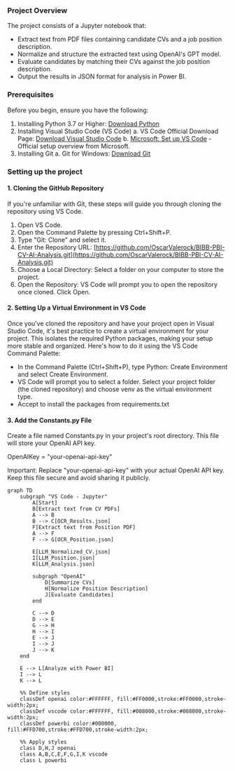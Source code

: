 
### **Project Overview**

The project consists of a Jupyter notebook that:

-   Extract text from PDF files containing candidate CVs and a job position description.
-   Normalize and structure the extracted text using OpenAI's GPT model.
-   Evaluate candidates by matching their CVs against the job position description.
-   Output the results in JSON format for analysis in Power BI.
    
### **Prerequisites**

Before you begin, ensure you have the following:

1.  Installing Python 3.7 or Higher: [Download Python](https://www.python.org/downloads/)
2.  Installing Visual Studio Code (VS Code)
    a.  VS Code Official Download Page: [Download Visual Studio Code](https://code.visualstudio.com/Download)
    b.  [Microsoft: Set up VS Code](https://code.visualstudio.com/docs/setup/setup-overview) - Official setup overview from Microsoft.
3.  Installing Git
    a.  Git for Windows: [Download Git](https://git-scm.com/download/win)
### **Setting up the project**
#### **1. Cloning the GitHub Repository**

If you're unfamiliar with Git, these steps will guide you through cloning the repository using VS Code.

1.  Open VS Code.
2.  Open the Command Palette by pressing Ctrl+Shift+P.
3.  Type "Git: Clone" and select it.
4.  Enter the Repository URL: [https://github.com/OscarValerock/BIBB-PBI-CV-AI-Analysis.git](https://github.com/OscarValerock/BIBB-PBI-CV-AI-Analysis.git)
5.  Choose a Local Directory: Select a folder on your computer to store the project.
6.  Open the Repository: VS Code will prompt you to open the repository once cloned. Click Open.

#### **2. Setting Up a Virtual Environment in VS Code**

Once you've cloned the repository and have your project open in Visual Studio Code, it's best practice to create a virtual environment for your project. This isolates the required Python packages, making your setup more stable and organized. Here's how to do it using the VS Code Command Palette:

-   In the Command Palette (Ctrl+Shift+P), type Python: Create Environment and select Create Environment.
-   VS Code will prompt you to select a folder. Select your project folder (the cloned repository) and choose venv as the virtual environment type.
-   Accept to install the packages from requirements.txt
    

#### **3. Add the Constants.py File**

Create a file named Constants.py in your project's root directory. This file will store your OpenAI API key.

OpenAIKey = "your-openai-api-key"

Important: Replace "your-openai-api-key" with your actual OpenAI API key. Keep this file secure and avoid sharing it publicly.

```mermaid
graph TD
    subgraph "VS Code - Jupyter"
        A[Start]
        B[Extract text from CV PDFs]
        A --> B
        B --> C[OCR_Results.json]
        F[Extract text from Position PDF]
        A --> F
        F --> G[OCR_Position.json]
        
        E[LLM_Normalized_CV.json]
        I[LLM_Position.json]
        K[LLM_Analysis.json]
        
        subgraph "OpenAI"
            D[Summarize CVs]
            H[Normalize Position Description]
            J[Evaluate Candidates]
        end
        
        C --> D
        D --> E
        G --> H
        H --> I
        E --> J
        I --> J
        J --> K
    end
    
    E --> L[Analyze with Power BI]
    I --> L
    K --> L
    
    %% Define styles
    classDef openai color:#FFFFFF, fill:#FF0000,stroke:#FF0000,stroke-width:2px;
    classDef vscode color:#FFFFFF, fill:#008000,stroke:#008000,stroke-width:2px;
    classDef powerbi color:#000000, fill:#FFD700,stroke:#FFD700,stroke-width:2px;

    %% Apply styles
    class D,H,J openai
    class A,B,C,E,F,G,I,K vscode
    class L powerbi

    
```
<!--stackedit_data:
eyJoaXN0b3J5IjpbLTE5MjY2NTg0NjIsMTA4NzA3OTI0OF19
-->